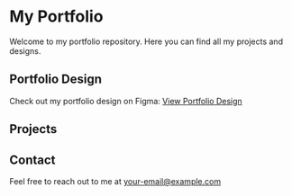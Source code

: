 # My Portfolio

Welcome to my portfolio repository. Here you can find all my projects and designs.

## Portfolio Design

Check out my portfolio design on Figma: [View Portfolio Design](https://www.figma.com/design/QPhpVV1h2twbvBx7UbymzA/Portfolio?node-id=0-1&t=MpxsEUw28zBDrS6b-1)

## Projects
## Contact

Feel free to reach out to me at [your-email@example.com](kaushikyerra11@gmail.com)
